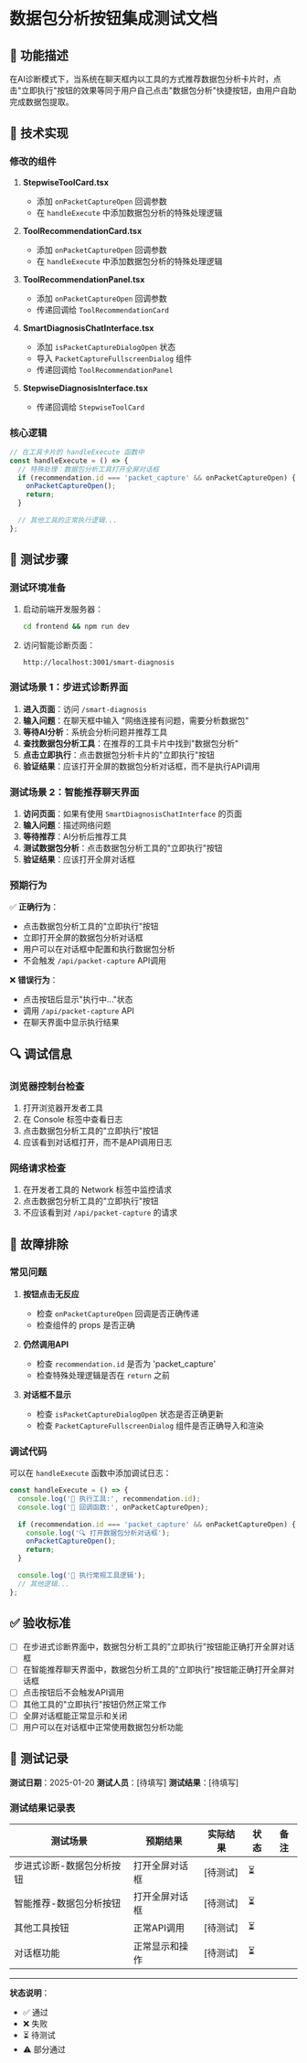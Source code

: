 # 数据包分析按钮集成测试文档

## 🎯 功能描述

在AI诊断模式下，当系统在聊天框内以工具的方式推荐数据包分析卡片时，点击"立即执行"按钮的效果等同于用户自己点击"数据包分析"快捷按钮，由用户自助完成数据包提取。

## 🔧 技术实现

### 修改的组件

1. **StepwiseToolCard.tsx**
   - 添加 `onPacketCaptureOpen` 回调参数
   - 在 `handleExecute` 中添加数据包分析的特殊处理逻辑

2. **ToolRecommendationCard.tsx**
   - 添加 `onPacketCaptureOpen` 回调参数
   - 在 `handleExecute` 中添加数据包分析的特殊处理逻辑

3. **ToolRecommendationPanel.tsx**
   - 添加 `onPacketCaptureOpen` 回调参数
   - 传递回调给 `ToolRecommendationCard`

4. **SmartDiagnosisChatInterface.tsx**
   - 添加 `isPacketCaptureDialogOpen` 状态
   - 导入 `PacketCaptureFullscreenDialog` 组件
   - 传递回调给 `ToolRecommendationPanel`

5. **StepwiseDiagnosisInterface.tsx**
   - 传递回调给 `StepwiseToolCard`

### 核心逻辑

```typescript
// 在工具卡片的 handleExecute 函数中
const handleExecute = () => {
  // 特殊处理：数据包分析工具打开全屏对话框
  if (recommendation.id === 'packet_capture' && onPacketCaptureOpen) {
    onPacketCaptureOpen();
    return;
  }
  
  // 其他工具的正常执行逻辑...
};
```

## 🧪 测试步骤

### 测试环境准备

1. 启动前端开发服务器：
   ```bash
   cd frontend && npm run dev
   ```

2. 访问智能诊断页面：
   ```
   http://localhost:3001/smart-diagnosis
   ```

### 测试场景 1：步进式诊断界面

1. **进入页面**：访问 `/smart-diagnosis`
2. **输入问题**：在聊天框中输入 "网络连接有问题，需要分析数据包"
3. **等待AI分析**：系统会分析问题并推荐工具
4. **查找数据包分析工具**：在推荐的工具卡片中找到"数据包分析"
5. **点击立即执行**：点击数据包分析卡片的"立即执行"按钮
6. **验证结果**：应该打开全屏的数据包分析对话框，而不是执行API调用

### 测试场景 2：智能推荐聊天界面

1. **访问页面**：如果有使用 `SmartDiagnosisChatInterface` 的页面
2. **输入问题**：描述网络问题
3. **等待推荐**：AI分析后推荐工具
4. **测试数据包分析**：点击数据包分析工具的"立即执行"按钮
5. **验证结果**：应该打开全屏对话框

### 预期行为

✅ **正确行为**：
- 点击数据包分析工具的"立即执行"按钮
- 立即打开全屏的数据包分析对话框
- 用户可以在对话框中配置和执行数据包分析
- 不会触发 `/api/packet-capture` API调用

❌ **错误行为**：
- 点击按钮后显示"执行中..."状态
- 调用 `/api/packet-capture` API
- 在聊天界面中显示执行结果

## 🔍 调试信息

### 浏览器控制台检查

1. 打开浏览器开发者工具
2. 在 Console 标签中查看日志
3. 点击数据包分析工具的"立即执行"按钮
4. 应该看到对话框打开，而不是API调用日志

### 网络请求检查

1. 在开发者工具的 Network 标签中监控请求
2. 点击数据包分析工具的"立即执行"按钮
3. 不应该看到对 `/api/packet-capture` 的请求

## 🐛 故障排除

### 常见问题

1. **按钮点击无反应**
   - 检查 `onPacketCaptureOpen` 回调是否正确传递
   - 检查组件的 props 是否正确

2. **仍然调用API**
   - 检查 `recommendation.id` 是否为 'packet_capture'
   - 检查特殊处理逻辑是否在 `return` 之前

3. **对话框不显示**
   - 检查 `isPacketCaptureDialogOpen` 状态是否正确更新
   - 检查 `PacketCaptureFullscreenDialog` 组件是否正确导入和渲染

### 调试代码

可以在 `handleExecute` 函数中添加调试日志：

```typescript
const handleExecute = () => {
  console.log('🔧 执行工具:', recommendation.id);
  console.log('🔧 回调函数:', onPacketCaptureOpen);
  
  if (recommendation.id === 'packet_capture' && onPacketCaptureOpen) {
    console.log('🔍 打开数据包分析对话框');
    onPacketCaptureOpen();
    return;
  }
  
  console.log('🔧 执行常规工具逻辑');
  // 其他逻辑...
};
```

## ✅ 验收标准

- [ ] 在步进式诊断界面中，数据包分析工具的"立即执行"按钮能正确打开全屏对话框
- [ ] 在智能推荐聊天界面中，数据包分析工具的"立即执行"按钮能正确打开全屏对话框
- [ ] 点击按钮后不会触发API调用
- [ ] 其他工具的"立即执行"按钮仍然正常工作
- [ ] 全屏对话框能正常显示和关闭
- [ ] 用户可以在对话框中正常使用数据包分析功能

## 📝 测试记录

**测试日期**：2025-01-20
**测试人员**：[待填写]
**测试结果**：[待填写]

### 测试结果记录表

| 测试场景 | 预期结果 | 实际结果 | 状态 | 备注 |
|---------|---------|---------|------|------|
| 步进式诊断-数据包分析按钮 | 打开全屏对话框 | [待测试] | ⏳ | |
| 智能推荐-数据包分析按钮 | 打开全屏对话框 | [待测试] | ⏳ | |
| 其他工具按钮 | 正常API调用 | [待测试] | ⏳ | |
| 对话框功能 | 正常显示和操作 | [待测试] | ⏳ | |

---

**状态说明**：
- ✅ 通过
- ❌ 失败  
- ⏳ 待测试
- ⚠️ 部分通过
